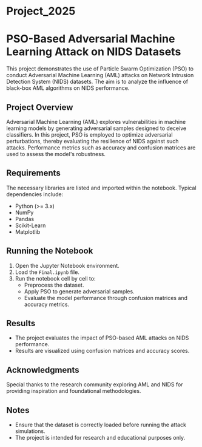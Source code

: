 # Project_2025

# PSO-Based Adversarial Machine Learning Attack on NIDS Datasets

This project demonstrates the use of Particle Swarm Optimization (PSO) to conduct Adversarial Machine Learning (AML) attacks on Network Intrusion Detection System (NIDS) datasets. The aim is to analyze the influence of black-box AML algorithms on NIDS performance.

## Project Overview

Adversarial Machine Learning (AML) explores vulnerabilities in machine learning models by generating adversarial samples designed to deceive classifiers. In this project, PSO is employed to optimize adversarial perturbations, thereby evaluating the resilience of NIDS against such attacks. Performance metrics such as accuracy and confusion matrices are used to assess the model's robustness.

## Requirements

The necessary libraries are listed and imported within the notebook. Typical dependencies include:

- Python (>= 3.x)
- NumPy
- Pandas
- Scikit-Learn
- Matplotlib

## Running the Notebook

1. Open the Jupyter Notebook environment.
2. Load the `Final.ipynb` file.
3. Run the notebook cell by cell to:
   - Preprocess the dataset.
   - Apply PSO to generate adversarial samples.
   - Evaluate the model performance through confusion matrices and accuracy metrics.

## Results

- The project evaluates the impact of PSO-based AML attacks on NIDS performance.
- Results are visualized using confusion matrices and accuracy scores.

## Acknowledgments

Special thanks to the research community exploring AML and NIDS for providing inspiration and foundational methodologies.

## Notes

- Ensure that the dataset is correctly loaded before running the attack simulations.
- The project is intended for research and educational purposes only.

